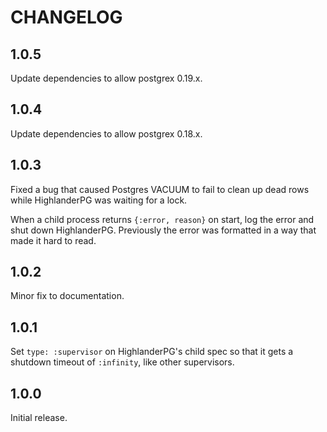 # CHANGELOG

## 1.0.5

Update dependencies to allow postgrex 0.19.x.

## 1.0.4

Update dependencies to allow postgrex 0.18.x.

## 1.0.3

Fixed a bug that caused Postgres VACUUM to fail to clean up dead rows while HighlanderPG was waiting for a lock.

When a child process returns `{:error, reason}` on start, log the error and shut down HighlanderPG. Previously the error was formatted in a way that made it hard to read.

## 1.0.2

Minor fix to documentation.

## 1.0.1

Set `type: :supervisor` on HighlanderPG's child spec so that it gets a shutdown timeout of `:infinity`, like other supervisors.

## 1.0.0

Initial release.
